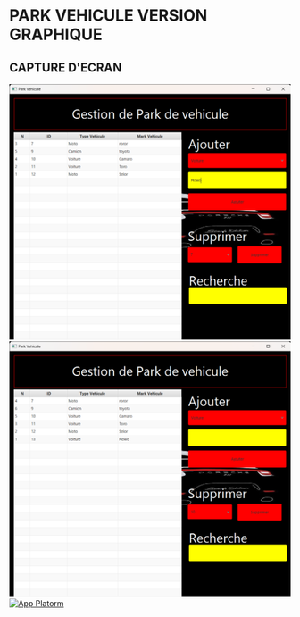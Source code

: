 # PARK VEHICULE VERSION GRAPHIQUE
## CAPTURE D'ECRAN
[![App Platorm](https://github.com/zonesimba/ParcVehicule/blob/main/Park%20Vehicule%2031_07_2024%2013_17_32.png)]()
[![App Platorm](https://github.com/zonesimba/ParcVehicule/blob/main/Park%20Vehicule%2031_07_2024%2013_17_59.png)]()
[![App Platorm](https://github.com/zonesimba/ParcVehicule/blob/main/Park%20Vehicule%2031_07_2024%2013_17_50.png)]()
